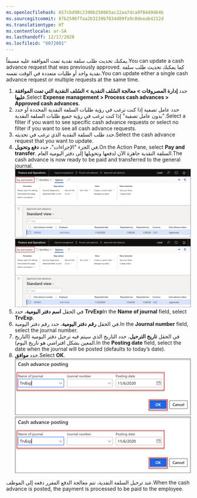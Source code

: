 ```yaml
---
ms.openlocfilehash: 657cbd90c2390b258065ac22aa7dca9f8449d64b
ms.sourcegitcommit: 87b2596ffaa2b3239b7034d89fa9c0deeab4212d
ms.translationtype: HT
ms.contentlocale: ar-SA
ms.lasthandoff: 12/17/2020
ms.locfileid: "6072801"
---
```

<span data-ttu-id="f74f2-101">يمكنك تحديث طلب سلفة نقدية تمت الموافقة عليه مسبقاً.</span><span class="sxs-lookup"><span data-stu-id="f74f2-101">You can update a cash advance request that was previously approved.</span></span> <span data-ttu-id="f74f2-102">كما يمكنك تحديث طلب سلفة نقدية واحد أو طلبات متعددة في الوقت نفسه.</span><span class="sxs-lookup"><span data-stu-id="f74f2-102">You can update either a single cash advance request or multiple requests at the same time.</span></span>

1.  <span data-ttu-id="f74f2-103">حدد **إدارة المصروفات > معالجة السُلف النقدية > السُلف النقدية التي تمت الموافقة عليها**.</span><span class="sxs-lookup"><span data-stu-id="f74f2-103">Select **Expense management > Process cash advances > Approved cash advances**.</span></span>
2.  <span data-ttu-id="f74f2-104">حدد عامل تصفية إذا كنت ترغب في رؤية طلبات السلفة النقدية المحددة أو حدد "بدون عامل تصفية" إذا كنت ترغب في رؤية جميع طلبات السلفة النقدية.</span><span class="sxs-lookup"><span data-stu-id="f74f2-104">Select a filter if you want to see specific cash advance requests or select no filter if you want to see all cash advance requests.</span></span>
3.  <span data-ttu-id="f74f2-105">حدد طلب السلفة النقدية الذي ترغب في تحديثه.</span><span class="sxs-lookup"><span data-stu-id="f74f2-105">Select the cash advance request that you want to update.</span></span>
4.  <span data-ttu-id="f74f2-106">في الجزء "الإجراءات"، حدد **دفع وتحويل**.</span><span class="sxs-lookup"><span data-stu-id="f74f2-106">On the Action Pane, select **Pay and transfer**.</span></span> <span data-ttu-id="f74f2-107">السلفة النقدية جاهزة الآن لدفعها وتحويلها إلى دفتر اليومية العام.</span><span class="sxs-lookup"><span data-stu-id="f74f2-107">The cash advance is now ready to be paid and transferred to the general journal.</span></span>
    <span data-ttu-id="f74f2-108">[ ![لقطة شاشة للصفحة "دفع وتحويل".](../media/pay-transfer-ss.png) ](../media/pay-transfer-ss.png#lightbox)</span><span class="sxs-lookup"><span data-stu-id="f74f2-108">[ ![Screenshot of the Pay and transfer page.](../media/pay-transfer-ss.png) ](../media/pay-transfer-ss.png#lightbox)</span></span> 
4.  <span data-ttu-id="f74f2-109">في الحقل **اسم دفتر اليومية**، حدد **TrvExp**</span><span class="sxs-lookup"><span data-stu-id="f74f2-109">In the **Name of journal** field, select **TrvExp**.</span></span>
5.  <span data-ttu-id="f74f2-110">في الحقل **رقم دفتر اليومية**، حدد رقم دفتر اليومية.</span><span class="sxs-lookup"><span data-stu-id="f74f2-110">In the **Journal number** field, select the journal number.</span></span>
6.  <span data-ttu-id="f74f2-111">في الحقل **تاريخ الترحيل**، حدد التاريخ الذي سيتم فيه ترحيل دفتر اليومية (التاريخ المعين بشكل افتراضي هو تاريخ اليوم).</span><span class="sxs-lookup"><span data-stu-id="f74f2-111">In the **Posting date** field, select the date when the journal will be posted (defaults to today’s date).</span></span>
7.  <span data-ttu-id="f74f2-112">حدد **موافق**.</span><span class="sxs-lookup"><span data-stu-id="f74f2-112">Select **OK**.</span></span>
    <span data-ttu-id="f74f2-113">![لقطة شاشة للصفحة "ترحيل السلفة النقدية".](../media/cash-advance-posting-ss.png)</span><span class="sxs-lookup"><span data-stu-id="f74f2-113">![Screenshot of the Cash advance posting page.](../media/cash-advance-posting-ss.png)</span></span>
 

<span data-ttu-id="f74f2-114">عند ترحيل السلفة النقدية، تتم معالجة الدفع المقرر دفعه إلى الموظف.</span><span class="sxs-lookup"><span data-stu-id="f74f2-114">When the cash advance is posted, the payment is processed to be paid to the employee.</span></span>

